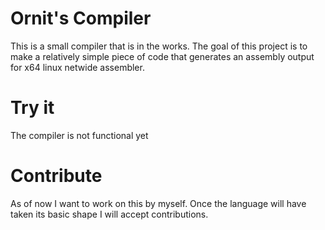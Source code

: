 # Ornit's Compiler

This is a small compiler that is in the works. The goal of this project is to make a relatively simple piece of code that generates an assembly output for x64 linux netwide assembler.

# Try it

The compiler is not functional yet

# Contribute

As of now I want to work on this by myself. Once the language will have taken its basic shape I will accept contributions.